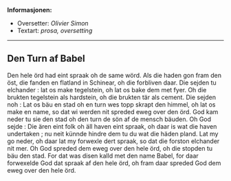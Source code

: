 **Informasjonen:**

- Oversetter: *Olivier Simon*
- Textart: *prosa, oversetting*

---

## Den Turn af Babel

Den hele örd had eint spraak oh de same wörd. Als die haden gon fram den öst, die fanden en flatland in Schinear, oh die forbliven daar. Die sejden tu elchander : lat os make tegelstein, oh lat os bake dem met fyer. Oh die brukten tegelstein als hardstein, oh die brukten tär als cement. Die sejden noh : Lat os bäu en stad oh en turn wes topp skrapt den himmel, oh lat os make en name, so dat wi werden nit spreded eweg over den örd. God kam neder tu sie den stad oh den turn de sön af de mensch bäuden. Oh God sejde : Die ären eint folk oh äll haven eint spraak, oh daar is wat die haven undertaken ; nu neit künnde hindre dem tu du wat die häden pland. Lat my go neder, oh daar lat my forwexle dert spraak, so dat die forston elchander nit mer. Oh God spreded dem eweg over den hele örd, oh die stopden tu bäu den stad. For dat was disen kalld met den name Babel, for daar forwexelde God dat spraak af den hele örd, oh fram daar spreded God dem eweg over den hele örd.
